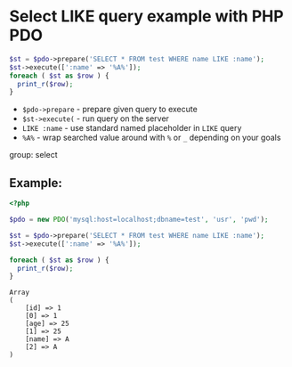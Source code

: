# Select LIKE query example with PHP PDO

```php
$st = $pdo->prepare('SELECT * FROM test WHERE name LIKE :name');
$st->execute([':name' => '%A%']);
foreach ( $st as $row ) {
  print_r($row);
}
```

- `$pdo->prepare` - prepare given query to execute
- `$st->execute(` - run query on the server
- `LIKE :name` - use standard named placeholder in `LIKE` query
- `%A%` - wrap searched value around with `%` or `_` depending on your goals

group: select

## Example: 
```php
<?php

$pdo = new PDO('mysql:host=localhost;dbname=test', 'usr', 'pwd');

$st = $pdo->prepare('SELECT * FROM test WHERE name LIKE :name');
$st->execute([':name' => '%A%']);

foreach ( $st as $row ) {
  print_r($row);
}
```
```
Array
(
    [id] => 1
    [0] => 1
    [age] => 25
    [1] => 25
    [name] => A
    [2] => A
)

```

